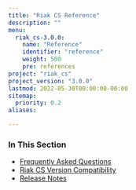 ```yaml
---
title: "Riak CS Reference"
description: ""
menu:
  riak_cs-3.0.0:
    name: "Reference"
    identifier: "reference"
    weight: 500
    pre: references
project: "riak_cs"
project_version: "3.0.0"
lastmod: 2022-05-30T00:00:00-00:00
sitemap:
  priority: 0.2
aliases:

---
```


### In This Section

- [Frequently Asked Questions](../cookbooks/faqs/riak-cs/)
- [Riak CS Version Compatibility](../cookbooks/version-compatibility/)
- [Release Notes](../cookbooks/release-notes/)
